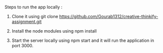 Steps to run the app locally : 

1. Clone it using git clone https://github.com/Gourab1312/creative-thinkify-assignment.git

2. Install the node modules using npm install

3. Start the server locally using npm start and it will run the application in port 3000.
